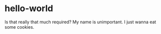 # hello-world
Is that really that much required?
My name is unimportant. I just wanna eat some cookies.
